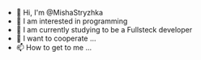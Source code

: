 - 👋 Hi, I'm @MishaStryzhka
- 👀 I am interested in programming
- 🌱 I am currently studying to be a Fullsteck developer
- 💞️ I want to cooperate ...
- 📫 How to get to me ...